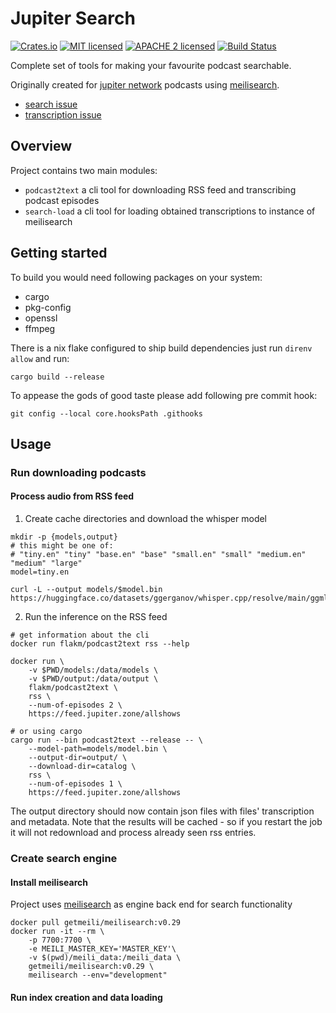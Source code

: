 # Jupiter Search

[![Crates.io][crates-badge]][crates-url]
[![MIT licensed][mit-badge]][mit-url]
[![APACHE 2 licensed][apache-badge]][apache-url]
[![Build Status][actions-badge]][actions-url]

[crates-badge]: https://img.shields.io/crates/v/podcast2text.svg
[crates-url]: https://crates.io/crates/podcast2text
[mit-badge]: https://img.shields.io/badge/license-MIT-blue.svg
[mit-url]: https://github.com/FlakM/jupiter-search/blob/master/LICENSE-MIT
[apache-badge]: https://img.shields.io/badge/License-Apache_2.0-blue.svg
[apache-url]: https://github.com/FlakM/jupiter-search/blob/master/LICENSE-APACHE
[actions-badge]: https://github.com/flakm/jupiter-search/actions/workflows/build.yml/badge.svg
[actions-url]: https://github.com/FlakM/jupiter-search/actions

Complete set of tools for making your favourite podcast searchable.

Originally created for [jupiter network](https://www.jupiterbroadcasting.com/) podcasts using [meilisearch](https://www.meilisearch.com/).

- [search issue](https://github.com/JupiterBroadcasting/jupiterbroadcasting.com/issues/26)
- [transcription issue](https://github.com/JupiterBroadcasting/jupiterbroadcasting.com/issues/301)

## Overview

Project contains two main modules:

* `podcast2text` a cli tool for downloading RSS feed and transcribing podcast episodes 
* `search-load` a cli tool for loading obtained transcriptions to
  instance of meilisearch


## Getting started

To build you would need following packages on your system:

- cargo
- pkg-config
- openssl
- ffmpeg

There is a nix flake configured to ship build dependencies
just run `direnv allow` and run:

```shell
cargo build --release
```

To appease the gods of good taste please add following pre commit hook:

```
git config --local core.hooksPath .githooks
```

## Usage

### Run downloading podcasts

#### Process audio from RSS feed


1. Create cache directories and download the whisper model

```shell
mkdir -p {models,output}
# this might be one of:
# "tiny.en" "tiny" "base.en" "base" "small.en" "small" "medium.en" "medium" "large"
model=tiny.en

curl -L --output models/$model.bin https://huggingface.co/datasets/ggerganov/whisper.cpp/resolve/main/ggml-$model.bin
```

2. Run the inference on the RSS feed

```shell
# get information about the cli
docker run flakm/podcast2text rss --help

docker run \
    -v $PWD/models:/data/models \
    -v $PWD/output:/data/output \
    flakm/podcast2text \
    rss \
    --num-of-episodes 2 \
    https://feed.jupiter.zone/allshows 

# or using cargo
cargo run --bin podcast2text --release -- \
    --model-path=models/model.bin \
    --output-dir=output/ \
    --download-dir=catalog \
    rss \
    --num-of-episodes 1 \
    https://feed.jupiter.zone/allshows 
```

The output directory should now contain json files with files'
transcription and metadata. Note that the results will be cached - so if
you restart the job it will not redownload and process already seen
rss entries.


### Create search engine

#### Install meilisearch

Project uses [meilisearch](https://www.meilisearch.com/) as engine
back end for search functionality

```shell
docker pull getmeili/meilisearch:v0.29
docker run -it --rm \
    -p 7700:7700 \
    -e MEILI_MASTER_KEY='MASTER_KEY'\
    -v $(pwd)/meili_data:/meili_data \
    getmeili/meilisearch:v0.29 \
    meilisearch --env="development"
```

#### Run index creation and data loading

